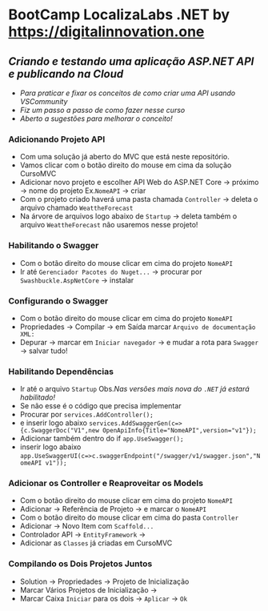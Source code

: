# BootCamp LocalizaLabs .NET by https://digitalinnovation.one
## _Criando e testando uma aplicação ASP.NET API e publicando na Cloud_

- _Para praticar e fixar os conceitos de como criar uma API usando VSCommunity_
- _Fiz um passo a passo de como fazer nesse curso_
- _Aberto a sugestões para melhorar o conceito!_

### Adicionando Projeto API

* Com uma solução já aberto do MVC que está neste repositório.
* Vamos clicar com o botão direito do mouse em cima da solução CursoMVC
* Adicionar novo projeto e escolher API Web do ASP.NET Core -> próximo -> nome do projeto Ex.`NomeAPI` -> criar
* Com o projeto criado haverá uma pasta chamada `Controller` -> deleta o arquivo chamado `WeattheForecast`
* Na árvore de arquivos logo abaixo de `Startup` -> deleta também o arquivo `WeattheForecast` não usaremos nesse projeto!

### Habilitando o Swagger
* Com o botão direito do mouse clicar em cima do projeto `NomeAPI`
* Ir até `Gerenciador Pacotes do Nuget...` -> procurar por `Swashbuckle.AspNetCore` -> instalar

### Configurando o Swagger
* Com o botão direito do mouse clicar em cima do projeto `NomeAPI`
* Propriedades -> Compilar -> em Saída marcar `Arquivo de documentação XML:`
* Depurar -> marcar em `Iniciar navegador` -> e mudar a rota para `Swagger` -> salvar tudo!

### Habilitando Dependências
* Ir até o arquivo `Startup` Obs._Nas versões mais nova do `.NET` já estará habilitado!_
* Se não esse é o código que precisa implementar
* Procurar por `services.AddController();`
* e inserir logo abaixo `services.AddSwaggerGen(c=>{c.SwaggerDoc("V1",new OpenApiInfo{Title="NomeAPI",version="v1"});`
* Adicionar também dentro do if `app.UseSwagger();`
* inserir logo abaixo `app.UseSwaggerUI(c=>c.swaggerEndpoint("/swagger/v1/swagger.json","NomeAPI v1"));`

### Adicionar os Controller e Reaproveitar os Models
* Com o botão direito do mouse clicar em cima do projeto `NomeAPI`
* Adicionar -> Referência de Projeto -> e marcar o `NomeAPI`
* Com o botão direito do mouse clicar em cima do pasta `Controller`
* Adicionar -> Novo Item com `Scaffold...`
* Controlador API -> `EntityFramework` -> 
* Adicionar as `Classes` já criadas em CursoMVC

### Compilando os Dois Projetos Juntos
* Solution -> Propriedades -> Projeto de Inicialização
* Marcar Vários Projetos de Inicialização -> 
* Marcar Caixa `Iniciar` para os dois -> `Aplicar` -> `Ok`
